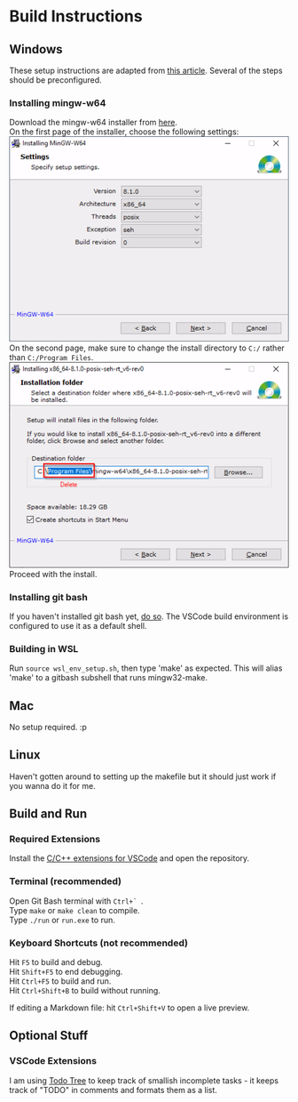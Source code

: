 # Build Instructions

## Windows
These setup instructions are adapted from [this article](https://code.visualstudio.com/docs/cpp/config-mingw). Several of the steps should be preconfigured.  
### Installing mingw-w64
Download the mingw-w64 installer from [here](https://sourceforge.net/projects/mingw-w64/files/Toolchains%20targetting%20Win32/Personal%20Builds/mingw-builds/installer/mingw-w64-install.exe/download).  
On the first page of the installer, choose the following settings:  
![](https://github.com/wormyrocks/jcl2.0/blob/master/docs/setup1.png)  
On the second page, make sure to change the install directory to `C:/` rather than `C:/Program Files`.  
![](https://github.com/wormyrocks/jcl2.0/blob/master/docs/setup2.png)  
Proceed with the install.  

### Installing git bash
If you haven't installed git bash yet, [do so](https://gitforwindows.org). The VSCode build environment is configured to use it as a default shell.  

### Building in WSL
Run `source wsl_env_setup.sh`, then type 'make' as expected. This will alias 'make' to a gitbash subshell that runs mingw32-make. 

## Mac
No setup required. :p

## Linux
Haven't gotten around to setting up the makefile but it should just work if you wanna do it for me.

## Build and Run
### Required Extensions
Install the [C/C++ extensions for VSCode](https://marketplace.visualstudio.com/items?itemName=ms-vscode.cpptools) and open the repository.  

### Terminal (recommended)
Open Git Bash terminal with ``Ctrl+` ``.  
Type `make` or `make clean` to compile.  
Type `./run` or `run.exe` to run.

### Keyboard Shortcuts (not recommended)
Hit `F5` to build and debug.  
Hit `Shift+F5` to end debugging.  
Hit `Ctrl+F5` to build and run.  
Hit `Ctrl+Shift+B` to build without running.  

If editing a Markdown file: hit `Ctrl+Shift+V` to open a live preview.  

## Optional Stuff
### VSCode Extensions
I am using [Todo Tree](https://marketplace.visualstudio.com/items?itemName=Gruntfuggly.todo-tree) to keep track of smallish incomplete tasks - it keeps track of "TODO" in comments and formats them as a list.
